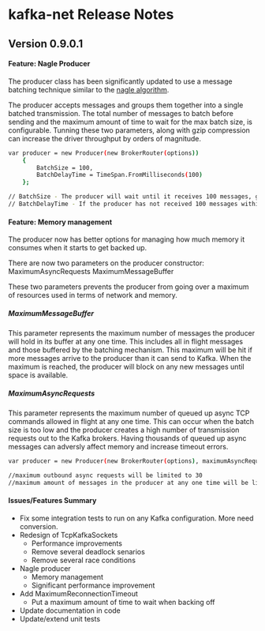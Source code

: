 kafka-net Release Notes
=========

Version 0.9.0.1
-------

#### Feature: Nagle Producer
The producer class has been significantly updated to use a message batching technique similar to the [nagle algorithm].  


The producer accepts messages and groups them together into a single batched transmission.  The total number of messages to batch before sending and the maximum amount of time to wait for the max batch size, is configurable.  Tunning these two parameters, along with gzip compression can increase the driver throughput by orders of magnitude.  

```sh
var producer = new Producer(new BrokerRouter(options)) 
    { 
        BatchSize = 100,
        BatchDelayTime = TimeSpan.FromMilliseconds(100)
    };

// BatchSize - The producer will wait until it receives 100 messages, group them together into one request and send.
// BatchDelayTime - If the producer has not received 100 messages within 100 milliseconds, the producer will send what it has received.

```


#### Feature: Memory management
The producer now has better options for managing how much memory it consumes when it starts to get backed up.  

There are now two parameters on the producer constructor:
MaximumAsyncRequests
MaximumMessageBuffer

These two parameters prevents the producer from going over a maximum of resources used in terms of network and memory.

##### MaximumMessageBuffer
This parameter represents the maximum number of messages the producer will hold in its buffer at any one time.  This includes all in flight messages and those buffered by the batching mechanism.  This maximum will be hit if more messages arrive to the producer than it can send to Kafka.  When the maximum is reached, the producer will block on any new messages until space is available.

##### MaximumAsyncRequests 
This parameter represents the maximum number of queued up async TCP commands allowed in flight at any one time.  This can occur when the batch size is too low and the producer creates a high number of transmission requests out to the Kafka brokers.  Having thousands of queued up async messages can adversly affect memory and increase timeout errors.

```sh
var producer = new Producer(new BrokerRouter(options), maximumAsyncRequests: 30, maximumMessageBuffer:1000);

//maximum outbound async requests will be limited to 30
//maximum amount of messages in the producer at any one time will be limited to 1000
```

#### Issues/Features Summary
* Fix some integration tests to run on any Kafka configuration.  More need conversion.
* Redesign of TcpKafkaSockets 
    * Performance improvements
    * Remove several deadlock senarios
    * Remove several race conditions
* Nagle producer
    * Memory management
    * Significant performance improvement
* Add MaximumReconnectionTimeout 
    * Put a maximum amount of time to wait when backing off
* Update documentation in code
* Update/extend unit tests





[nagle algorithm]:http://en.wikipedia.org/wiki/Nagle%27s_algorithm